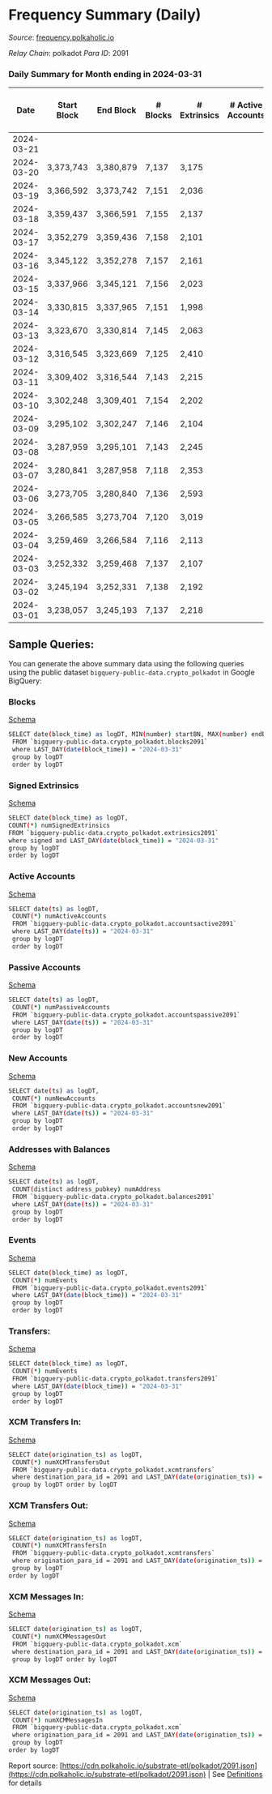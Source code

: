 # Frequency Summary (Daily)

_Source_: [frequency.polkaholic.io](https://frequency.polkaholic.io)

*Relay Chain*: polkadot
*Para ID*: 2091



### Daily Summary for Month ending in 2024-03-31


| Date    | Start Block | End Block | # Blocks | # Extrinsics | # Active Accounts | # Passive Accounts | # New Accounts | # Addresses | # Events  | # Transfers ($USD) | # XCM Transfers In ($USD) | # XCM Transfers Out ($USD) | # XCM In | # XCM Out | Issues |
|---------|-------------|-----------|----------|--------------|-------------------|--------------------|----------------|-------------|-----------|--------------------|---------------------------|----------------------------|----------|-----------|--------|
| 2024-03-21 |  |  |  |  |  |  |  |  |  |   |   |   |  |  |  |
| 2024-03-20 | 3,373,743 | 3,380,879 | 7,137 | 3,175 |  |  |  | 135 | 45,739 | 2  |   |   |  |  |  |
| 2024-03-19 | 3,366,592 | 3,373,742 | 7,151 | 2,036 |  |  |  | 135 | 34,378 |   |   |   |  |  |  |
| 2024-03-18 | 3,359,437 | 3,366,591 | 7,155 | 2,137 |  |  |  | 135 | 35,373 |   |   |   |  |  |  |
| 2024-03-17 | 3,352,279 | 3,359,436 | 7,158 | 2,101 |  |  |  | 135 | 35,082 | 2  |   |   |  |  |  |
| 2024-03-16 | 3,345,122 | 3,352,278 | 7,157 | 2,161 |  |  |  | 135 | 35,624 |   |   |   |  |  |  |
| 2024-03-15 | 3,337,966 | 3,345,121 | 7,156 | 2,023 |  |  |  | 135 | 34,246 |   |   |   |  |  |  |
| 2024-03-14 | 3,330,815 | 3,337,965 | 7,151 | 1,998 |  |  |  | 135 | 33,974 |   |   |   |  |  |  |
| 2024-03-13 | 3,323,670 | 3,330,814 | 7,145 | 2,063 |  |  |  | 135 | 34,614 | 11  |   |   |  |  |  |
| 2024-03-12 | 3,316,545 | 3,323,669 | 7,125 | 2,410 |  |  |  | 136 | 38,070 |   |   |   |  |  |  |
| 2024-03-11 | 3,309,402 | 3,316,544 | 7,143 | 2,215 |  |  |  | 136 | 36,140 |   |   |   |  |  |  |
| 2024-03-10 | 3,302,248 | 3,309,401 | 7,154 | 2,202 |  |  |  | 136 | 35,968 |   |   |   |  |  |  |
| 2024-03-09 | 3,295,102 | 3,302,247 | 7,146 | 2,104 |  |  |  | 136 | 35,032 |   |   |   |  |  |  |
| 2024-03-08 | 3,287,959 | 3,295,101 | 7,143 | 2,245 |  |  |  | 136 | 36,360 |   |   |   |  |  |  |
| 2024-03-07 | 3,280,841 | 3,287,958 | 7,118 | 2,353 |  |  |  | 136 | 37,306 |   |   |   |  |  |  |
| 2024-03-06 | 3,273,705 | 3,280,840 | 7,136 | 2,593 |  |  |  | 136 | 39,791 |   |   |   |  |  |  |
| 2024-03-05 | 3,266,585 | 3,273,704 | 7,120 | 3,019 |  |  |  | 136 | 43,995 | 2  |   |   |  |  |  |
| 2024-03-04 | 3,259,469 | 3,266,584 | 7,116 | 2,113 |  |  |  | 135 | 35,074 |   |   |   |  |  |  |
| 2024-03-03 | 3,252,332 | 3,259,468 | 7,137 | 2,107 |  |  |  | 135 | 35,036 |   |   |   |  |  |  |
| 2024-03-02 | 3,245,194 | 3,252,331 | 7,138 | 2,192 |  |  |  | 135 | 35,845 |   |   |   |  |  |  |
| 2024-03-01 | 3,238,057 | 3,245,193 | 7,137 | 2,218 |  |  |  | 135 | 36,134 |   |   |   |  |  |  |

## Sample Queries:
You can generate the above summary data using the following queries using the public dataset `bigquery-public-data.crypto_polkadot` in Google BigQuery:


### Blocks 

[Schema](https://github.com/colorfulnotion/substrate-etl/blob/main/schema/blocks.json)

```bash
SELECT date(block_time) as logDT, MIN(number) startBN, MAX(number) endBN, COUNT(*) numBlocks 
 FROM `bigquery-public-data.crypto_polkadot.blocks2091`  
 where LAST_DAY(date(block_time)) = "2024-03-31" 
 group by logDT 
 order by logDT
```

### Signed Extrinsics 

[Schema](https://github.com/colorfulnotion/substrate-etl/blob/main/schema/extrinsics.json)

```bash
SELECT date(block_time) as logDT, 
COUNT(*) numSignedExtrinsics 
FROM `bigquery-public-data.crypto_polkadot.extrinsics2091`  
where signed and LAST_DAY(date(block_time)) = "2024-03-31" 
group by logDT 
order by logDT
```

### Active Accounts 

[Schema](https://github.com/colorfulnotion/substrate-etl/blob/main/schema/accountsactive.json)

```bash
SELECT date(ts) as logDT, 
 COUNT(*) numActiveAccounts 
 FROM `bigquery-public-data.crypto_polkadot.accountsactive2091` 
 where LAST_DAY(date(ts)) = "2024-03-31" 
 group by logDT 
 order by logDT
```

### Passive Accounts 

[Schema](https://github.com/colorfulnotion/substrate-etl/blob/main/schema/accountspassive.json)

```bash
SELECT date(ts) as logDT, 
 COUNT(*) numPassiveAccounts 
 FROM `bigquery-public-data.crypto_polkadot.accountspassive2091` 
 where LAST_DAY(date(ts)) = "2024-03-31" 
 group by logDT 
 order by logDT
```

### New Accounts 

[Schema](https://github.com/colorfulnotion/substrate-etl/blob/main/schema/accountsnew.json)

```bash
SELECT date(ts) as logDT, 
 COUNT(*) numNewAccounts 
 FROM `bigquery-public-data.crypto_polkadot.accountsnew2091` 
 where LAST_DAY(date(ts)) = "2024-03-31" 
 group by logDT
 order by logDT
```

### Addresses with Balances 

[Schema](https://github.com/colorfulnotion/substrate-etl/blob/main/schema/balances.json)

```bash
SELECT date(ts) as logDT,
 COUNT(distinct address_pubkey) numAddress 
 FROM `bigquery-public-data.crypto_polkadot.balances2091` 
 where LAST_DAY(date(ts)) = "2024-03-31" 
 group by logDT 
 order by logDT
```

### Events 

[Schema](https://github.com/colorfulnotion/substrate-etl/blob/main/schema/events.json)

```bash
SELECT date(block_time) as logDT, 
 COUNT(*) numEvents 
 FROM `bigquery-public-data.crypto_polkadot.events2091` 
 where LAST_DAY(date(block_time)) = "2024-03-31" 
 group by logDT 
 order by logDT
```

### Transfers:

[Schema](https://github.com/colorfulnotion/substrate-etl/blob/main/schema/transfers.json)

```bash
SELECT date(block_time) as logDT, 
 COUNT(*) numEvents 
 FROM `bigquery-public-data.crypto_polkadot.transfers2091` 
 where LAST_DAY(date(block_time)) = "2024-03-31" 
 group by logDT 
 order by logDT
```

### XCM Transfers In: 

[Schema](https://github.com/colorfulnotion/substrate-etl/blob/main/schema/xcmtransfers.json)

```bash
SELECT date(origination_ts) as logDT, 
 COUNT(*) numXCMTransfersOut 
 FROM `bigquery-public-data.crypto_polkadot.xcmtransfers` 
 where destination_para_id = 2091 and LAST_DAY(date(origination_ts)) = "2024-03-31" 
 group by logDT order by logDT
```

### XCM Transfers Out: 

[Schema](https://github.com/colorfulnotion/substrate-etl/blob/main/schema/xcmtransfers.json)

```bash
SELECT date(origination_ts) as logDT, 
 COUNT(*) numXCMTransfersIn 
 FROM `bigquery-public-data.crypto_polkadot.xcmtransfers` 
 where origination_para_id = 2091 and LAST_DAY(date(origination_ts)) = "2024-03-31" 
 group by logDT 
order by logDT
```

### XCM Messages In: 

[Schema](https://github.com/colorfulnotion/substrate-etl/blob/main/schema/xcm.json)

```bash
SELECT date(origination_ts) as logDT, 
 COUNT(*) numXCMMessagesOut 
 FROM `bigquery-public-data.crypto_polkadot.xcm` 
 where destination_para_id = 2091 and LAST_DAY(date(origination_ts)) = "2024-03-31" 
 group by logDT order by logDT
```

### XCM Messages Out: 

[Schema](https://github.com/colorfulnotion/substrate-etl/blob/main/schema/xcm.json)

```bash
SELECT date(origination_ts) as logDT, 
 COUNT(*) numXCMMessagesIn 
 FROM `bigquery-public-data.crypto_polkadot.xcm` 
 where origination_para_id = 2091 and LAST_DAY(date(origination_ts)) = "2024-03-31" 
 group by logDT 
order by logDT
```


Report source: [https://cdn.polkaholic.io/substrate-etl/polkadot/2091.json](https://cdn.polkaholic.io/substrate-etl/polkadot/2091.json) | See [Definitions](/DEFINITIONS.md) for details
